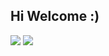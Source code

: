 ## Hi Welcome :)

![](https://github-readme-stats.vercel.app/api/top-langs/?username=Flandrescav&theme=dark&layout=compact)
![](https://github-readme-stats.vercel.app/api?username=Flandrescav&show_icons=true&theme=dark&count_private=true)


